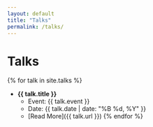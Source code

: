 ```yaml
---
layout: default
title: "Talks"
permalink: /talks/
---
```


# Talks

{% for talk in site.talks %}
- **{{ talk.title }}**
  - Event: {{ talk.event }}
  - Date: {{ talk.date | date: "%B %d, %Y" }}
  - [Read More]({{ talk.url }})
{% endfor %}
